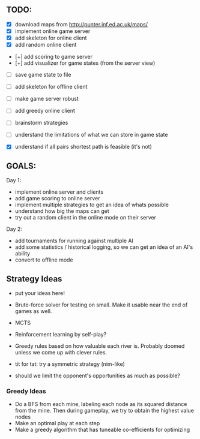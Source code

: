 ## TODO:

* [x] download maps from http://punter.inf.ed.ac.uk/maps/
* [x] implement online game server
* [x] add skeleton for online client
* [x] add random online client
* [+] add scoring to game server
* [+] add visualizer for game states (from the server view)
* [ ] save game state to file
* [ ] add skeleton for offline client
* [ ] make game server robust
* [ ] add greedy online client
* [ ] brainstorm strategies
* [ ] understand the limitations of what we can store in game state
* [x] understand if all pairs shortest path is feasible (it's not)


## GOALS:

Day 1:

 * implement online server and clients
 * add game scoring to online server
 * implement multiple strategies to get an idea of whats possible
 * understand how big the maps can get
 * try out a random client in the online mode on their server

Day 2:

  * add tournaments for running against multiple AI
  * add some statistics / historical logging, so we can get an idea of an AI's ability
  * convert to offline mode

## Strategy Ideas

* put your ideas here!

* Brute-force solver for testing on small. Make it usable near the end of games
  as well.
* MCTS
* Reinforcement learning by self-play?
* Greedy rules based on how valuable each river is. Probably doomed unless we
  come up with clever rules.
* tit for tat: try a symmetric strategy (nim-like)
* should we limit the opponent's opportunities as much as possible?

### Greedy Ideas

* Do a BFS from each mine, labeling each node as its squared distance from the mine. Then during gameplay, we try to obtain the highest value nodes
* Make an optimal play at each step
* Make a greedy algorithm that has tuneable co-efficients for optimizing
